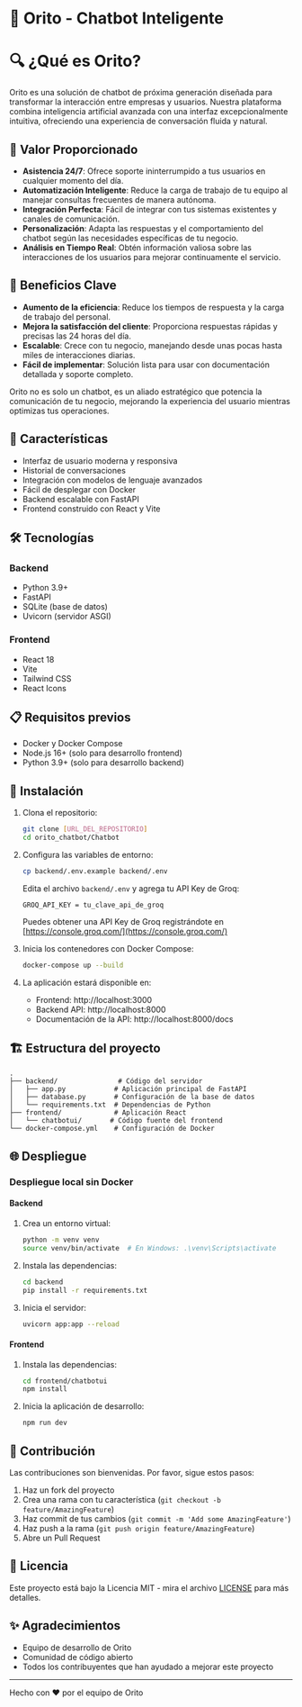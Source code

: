 # 🍌 Orito - Chatbot Inteligente

# 🔍 ¿Qué es Orito?

Orito es una solución de chatbot de próxima generación diseñada para transformar la interacción entre empresas y usuarios. Nuestra plataforma combina inteligencia artificial avanzada con una interfaz excepcionalmente intuitiva, ofreciendo una experiencia de conversación fluida y natural.

## 🎯 Valor Proporcionado

- **Asistencia 24/7**: Ofrece soporte ininterrumpido a tus usuarios en cualquier momento del día.
- **Automatización Inteligente**: Reduce la carga de trabajo de tu equipo al manejar consultas frecuentes de manera autónoma.
- **Integración Perfecta**: Fácil de integrar con tus sistemas existentes y canales de comunicación.
- **Personalización**: Adapta las respuestas y el comportamiento del chatbot según las necesidades específicas de tu negocio.
- **Análisis en Tiempo Real**: Obtén información valiosa sobre las interacciones de los usuarios para mejorar continuamente el servicio.

## 🌟 Beneficios Clave

- **Aumento de la eficiencia**: Reduce los tiempos de respuesta y la carga de trabajo del personal.
- **Mejora la satisfacción del cliente**: Proporciona respuestas rápidas y precisas las 24 horas del día.
- **Escalable**: Crece con tu negocio, manejando desde unas pocas hasta miles de interacciones diarias.
- **Fácil de implementar**: Solución lista para usar con documentación detallada y soporte completo.

Orito no es solo un chatbot, es un aliado estratégico que potencia la comunicación de tu negocio, mejorando la experiencia del usuario mientras optimizas tus operaciones.

## 🚀 Características

- Interfaz de usuario moderna y responsiva
- Historial de conversaciones
- Integración con modelos de lenguaje avanzados
- Fácil de desplegar con Docker
- Backend escalable con FastAPI
- Frontend construido con React y Vite

## 🛠️ Tecnologías

### Backend
- Python 3.9+
- FastAPI
- SQLite (base de datos)
- Uvicorn (servidor ASGI)

### Frontend
- React 18
- Vite
- Tailwind CSS
- React Icons

## 📋 Requisitos previos

- Docker y Docker Compose
- Node.js 16+ (solo para desarrollo frontend)
- Python 3.9+ (solo para desarrollo backend)

## 🚀 Instalación

1. Clona el repositorio:
   ```bash
   git clone [URL_DEL_REPOSITORIO]
   cd orito_chatbot/Chatbot
   ```

2. Configura las variables de entorno:
   ```bash
   cp backend/.env.example backend/.env
   ```
   Edita el archivo `backend/.env` y agrega tu API Key de Groq:
   ```
   GROQ_API_KEY = tu_clave_api_de_groq
   ```
   Puedes obtener una API Key de Groq registrándote en [https://console.groq.com/](https://console.groq.com/)

3. Inicia los contenedores con Docker Compose:
   ```bash
   docker-compose up --build
   ```

4. La aplicación estará disponible en:
   - Frontend: http://localhost:3000
   - Backend API: http://localhost:8000
   - Documentación de la API: http://localhost:8000/docs

## 🏗️ Estructura del proyecto

```
.
├── backend/               # Código del servidor
│   ├── app.py            # Aplicación principal de FastAPI
│   ├── database.py       # Configuración de la base de datos
│   └── requirements.txt  # Dependencias de Python
├── frontend/             # Aplicación React
│   └── chatbotui/       # Código fuente del frontend
└── docker-compose.yml    # Configuración de Docker
```

## 🌐 Despliegue

### Despliegue local sin Docker

#### Backend
1. Crea un entorno virtual:
   ```bash
   python -m venv venv
   source venv/bin/activate  # En Windows: .\venv\Scripts\activate
   ```

2. Instala las dependencias:
   ```bash
   cd backend
   pip install -r requirements.txt
   ```

3. Inicia el servidor:
   ```bash
   uvicorn app:app --reload
   ```

#### Frontend
1. Instala las dependencias:
   ```bash
   cd frontend/chatbotui
   npm install
   ```

2. Inicia la aplicación de desarrollo:
   ```bash
   npm run dev
   ```

## 🤝 Contribución

Las contribuciones son bienvenidas. Por favor, sigue estos pasos:

1. Haz un fork del proyecto
2. Crea una rama con tu característica (`git checkout -b feature/AmazingFeature`)
3. Haz commit de tus cambios (`git commit -m 'Add some AmazingFeature'`)
4. Haz push a la rama (`git push origin feature/AmazingFeature`)
5. Abre un Pull Request

## 📄 Licencia

Este proyecto está bajo la Licencia MIT - mira el archivo [LICENSE](LICENSE) para más detalles.

## ✨ Agradecimientos

- Equipo de desarrollo de Orito
- Comunidad de código abierto
- Todos los contribuyentes que han ayudado a mejorar este proyecto

---

Hecho con ❤️ por el equipo de Orito
